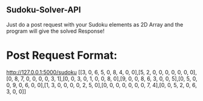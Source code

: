 ## Sudoku-Solver-API
Just do a post request with your Sudoku elements as 2D Array and the program will give the solved Response!
# Post Request Format:
http://127.0.0.1:5000/sudoku [[3, 0, 6, 5, 0, 8, 4, 0, 0],[5, 2, 0, 0, 0, 0, 0, 0, 0],[0, 8, 7, 0, 0, 0, 0, 3, 1],[0, 0, 3, 0, 1, 0, 0, 8, 0],[9, 0, 0, 8, 6, 3, 0, 0, 5],[0, 5, 0, 0, 9, 0, 6, 0, 0],[1, 3, 0, 0, 0, 0, 2, 5, 0],[0, 0, 0, 0, 0, 0, 0, 7, 4],[0, 0, 5, 2, 0, 6, 3, 0, 0]]
